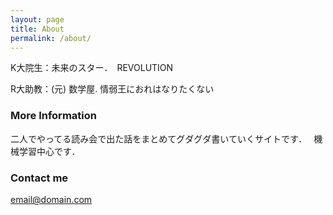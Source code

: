 ```yaml
---
layout: page
title: About
permalink: /about/
---
```




K大院生：未来のスター．　REVOLUTION


R大助教：(元) 数学屋. 情弱王におれはなりたくない

### More Information


二人でやってる読み会で出た話をまとめてグダグダ書いていくサイトです．　
機械学習中心です．



### Contact me

[email@domain.com](mailto:email@domain.com)

